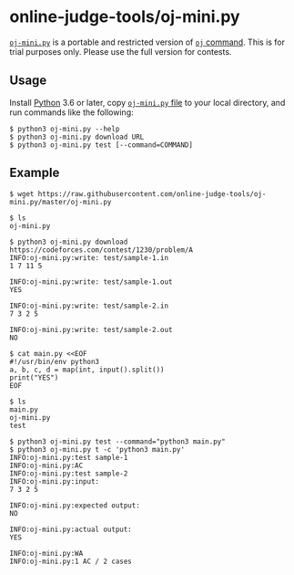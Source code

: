 # online-judge-tools/oj-mini.py

[`oj-mini.py`](https://raw.githubusercontent.com/online-judge-tools/oj-mini.py/master/oj-mini.py) is a portable and restricted version of [`oj` command](https://github.com/online-judge-tools/oj).
This is for trial purposes only. Please use the full version for contests.


## Usage

Install [Python](https://www.python.org/) 3.6 or later, copy [`oj-mini.py` file](https://raw.githubusercontent.com/online-judge-tools/oj-mini.py/master/oj-mini.py) to your local directory, and run commands like the following:

```console
$ python3 oj-mini.py --help
$ python3 oj-mini.py download URL
$ python3 oj-mini.py test [--command=COMMAND]
```


## Example

```console
$ wget https://raw.githubusercontent.com/online-judge-tools/oj-mini.py/master/oj-mini.py

$ ls
oj-mini.py

$ python3 oj-mini.py download https://codeforces.com/contest/1230/problem/A
INFO:oj-mini.py:write: test/sample-1.in
1 7 11 5

INFO:oj-mini.py:write: test/sample-1.out
YES

INFO:oj-mini.py:write: test/sample-2.in
7 3 2 5

INFO:oj-mini.py:write: test/sample-2.out
NO

$ cat main.py <<EOF
#!/usr/bin/env python3
a, b, c, d = map(int, input().split())
print("YES")
EOF

$ ls
main.py
oj-mini.py
test

$ python3 oj-mini.py test --command="python3 main.py"
$ python3 oj-mini.py t -c 'python3 main.py'
INFO:oj-mini.py:test sample-1
INFO:oj-mini.py:AC
INFO:oj-mini.py:test sample-2
INFO:oj-mini.py:input:
7 3 2 5

INFO:oj-mini.py:expected output:
NO

INFO:oj-mini.py:actual output:
YES

INFO:oj-mini.py:WA
INFO:oj-mini.py:1 AC / 2 cases
```

